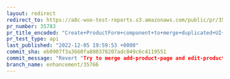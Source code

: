 ```yaml
---
layout: redirect
redirect_to: https://a8c-woo-test-reports.s3.amazonaws.com/public/pr/35783/api/index.html
pr_number: 35783
pr_title_encoded: "Create+ProductForm+component+to+merge+duplicated+UI+"
pr_test_type: api
last_published: "2022-12-05 19:59:53 +0000"
commit_sha: eb0907f3a3660fa880378207adc049c6c4119551
commit_message: "Revert "Try to merge add-product-page and edit-product-page into a si…"
branch_name: enhancement/35766
---
```

